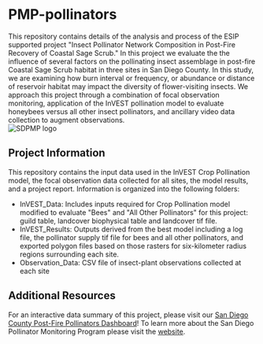 # PMP-pollinators
This repository contains details of the analysis and process of the ESIP supported project "Insect Pollinator Network Composition in Post-Fire Recovery of Coastal Sage Scrub." In this project we evaluate the the influence of several factors on the pollinating insect assemblage in post-fire Coastal Sage Scrub habitat in three sites in San Diego County. In this study, we are examining how burn interval or frequency, or abundance or distance of reservoir habitat may impact the diversity of flower-visiting insects.  We approach this project through a combination of focal observation monitoring, application of the InVEST pollination model to evaluate honeybees versus all other insect pollinators, and ancillary video data collection to augment observations.  
![SDPMP logo](https://github.com/Ocean-Science-Analytics/PMP-pollinators/assets/40192658/4857b68b-06fb-4c53-92f2-2c76000dbf8f)

## Project Information
This repository contains the input data used in the InVEST Crop Pollination model, the focal observation data collected for all sites, the model results, and a project report. Information is organized into the following folders:
- InVEST_Data: Includes inputs required for Crop Pollination model modified to evaluate "Bees" and "All Other Pollinators" for this project: guild table, landcover biophysical table and landcover tif file. 
- InVEST_Results: Outputs derived from the best model including a log file, the pollinator supply tif file for bees and all other pollinators, and exported polygon files based on those rasters for six-kilometer radius regions surrounding each site.
- Observation_Data: CSV file of insect-plant observations collected at each site

## Additional Resources
For an interactive data summary of this project, please visit our [San Diego County Post-Fire Pollinators Dashboard](https://www.arcgis.com/apps/dashboards/f6170058611748448a1232b68048a4ac)!
To learn more about the San Diego Pollinator Monitoring Program please visit the [website](https://www.sdpmp.org/). 
